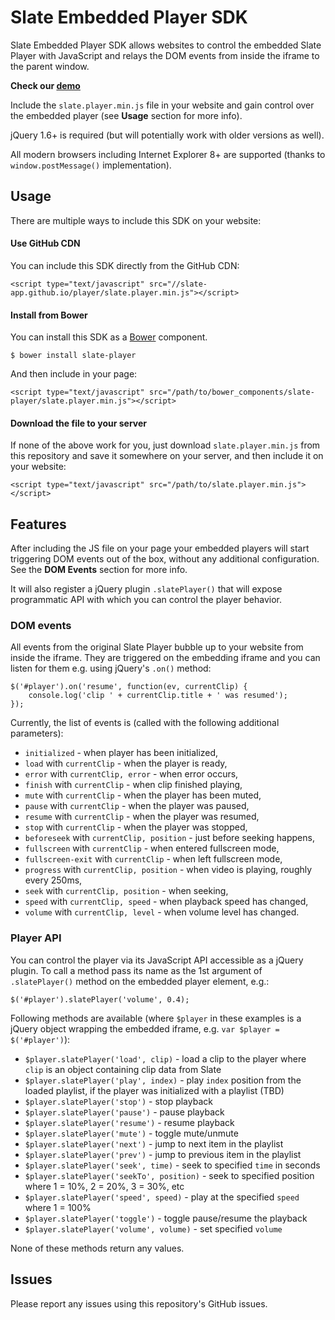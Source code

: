 Slate Embedded Player SDK
======

Slate Embedded Player SDK allows websites to control the embedded Slate Player with JavaScript and relays the DOM events from inside the iframe to the parent window.

**Check our [demo](http://slate-app.github.io/player/)**

Include the `slate.player.min.js` file in your website and gain control over the embedded player (see **Usage** section for more info).

jQuery 1.6+ is required (but will potentially work with older versions as well).

All modern browsers including Internet Explorer 8+ are supported (thanks to `window.postMessage()` implementation).

## Usage

There are multiple ways to include this SDK on your website:

#### Use GitHub CDN

You can include this SDK directly from the GitHub CDN:

	<script type="text/javascript" src="//slate-app.github.io/player/slate.player.min.js"></script>

#### Install from Bower

You can install this SDK as a [Bower](http://www.bower.io) component.

	$ bower install slate-player
    
And then include in your page:

	<script type="text/javascript" src="/path/to/bower_components/slate-player/slate.player.min.js"></script>

#### Download the file to your server

If none of the above work for you, just download `slate.player.min.js` from this repository and save it somewhere on your server, and then include it on your website:

	<script type="text/javascript" src="/path/to/slate.player.min.js"></script>

## Features

After including the JS file on your page your embedded players will start triggering DOM events out of the box, without any additional configuration. See the **DOM Events** section for more info.

It will also register a jQuery plugin `.slatePlayer()` that will expose programmatic API with which you can control the player behavior.

### DOM events

All events from the original Slate Player bubble up to your website from inside the iframe. They are triggered on the embedding iframe and you can listen for them e.g. using jQuery's `.on()` method:

	$('#player').on('resume', function(ev, currentClip) {
		console.log('clip ' + currentClip.title + ' was resumed');
	});

Currently, the list of events is (called with the following additional parameters):

- `initialized` - when player has been initialized,
- `load` with `currentClip` - when the player is ready,
- `error` with `currentClip, error` - when error occurs,
- `finish` with `currentClip` - when clip finished playing,
- `mute` with `currentClip` - when the player has been muted,
- `pause` with `currentClip` - when the player was paused,
- `resume` with `currentClip` - when the player was resumed,
- `stop` with `currentClip` - when the player was stopped,
- `beforeseek` with `currentClip, position` - just before seeking happens,
- `fullscreen` with `currentClip` - when entered fullscreen mode,
- `fullscreen-exit` with `currentClip` - when left fullscreen mode,
- `progress` with `currentClip, position` - when video is playing, roughly every 250ms,
- `seek` with `currentClip, position` - when seeking,
- `speed` with `currentClip, speed` - when playback speed has changed,
- `volume` with `currentClip, level` - when volume level has changed.

### Player API

You can control the player via its JavaScript API accessible as a jQuery plugin. To call a method pass its name as the 1st argument of `.slatePlayer()` method on the embedded player element, e.g.:

	$('#player').slatePlayer('volume', 0.4);

Following methods are available (where `$player` in these examples is a jQuery object wrapping the embedded iframe, e.g. `var $player = $('#player')`):

- `$player.slatePlayer('load', clip)` - load a clip to the player where `clip` is an object containing clip data from Slate
- `$player.slatePlayer('play', index)` - play `index` position from the loaded playlist, if the player was initialized with a playlist (TBD)
- `$player.slatePlayer('stop')` - stop playback
- `$player.slatePlayer('pause')` - pause playback
- `$player.slatePlayer('resume')` - resume playback
- `$player.slatePlayer('mute')` - toggle mute/unmute
- `$player.slatePlayer('next')` - jump to next item in the playlist
- `$player.slatePlayer('prev')` - jump to previous item in the playlist
- `$player.slatePlayer('seek', time)` - seek to specified `time` in seconds
- `$player.slatePlayer('seekTo', position)` - seek to specified position where 1 = 10%, 2 = 20%, 3 = 30%, etc
- `$player.slatePlayer('speed', speed)` - play at the specified `speed` where 1 = 100%
- `$player.slatePlayer('toggle')` - toggle pause/resume the playback
- `$player.slatePlayer('volume', volume)` - set specified `volume`

None of these methods return any values.

## Issues

Please report any issues using this repository's GitHub issues.